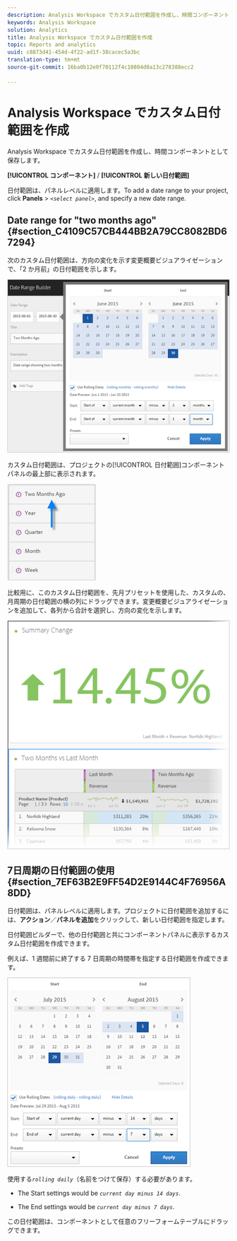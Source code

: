 ```yaml
---
description: Analysis Workspace でカスタム日付範囲を作成し、時間コンポーネントとして保存します。
keywords: Analysis Workspace
solution: Analytics
title: Analysis Workspace でカスタム日付範囲を作成
topic: Reports and analytics
uuid: c8873d41-454d-4f22-ad1f-38cacec5a3bc
translation-type: tm+mt
source-git-commit: 16ba0b12e0f70112f4c10804d0a13c278388ecc2

---
```



# Analysis Workspace でカスタム日付範囲を作成

Analysis Workspace でカスタム日付範囲を作成し、時間コンポーネントとして保存します。

**[!UICONTROL コンポーネント]** / **[!UICONTROL 新しい日付範囲]**

日付範囲は、パネルレベルに適用します。To add a date range to your project, click **Panels** &gt; *`<select panel>`*, and specify a new date range.

## Date range for "two months ago" {#section_C4109C57CB444BB2A79CC8082BD67294}

次のカスタム日付範囲は、方向の変化を示す変更概要ビジュアライゼーションで、「2 か月前」の日付範囲を示します。

![](assets/date-range-two-months-ago.png)

カスタム日付範囲は、プロジェクトの[!UICONTROL 日付範囲]コンポーネントパネルの最上部に表示されます。

![](assets/date-range-panel-two-months-ago.png)

比較用に、このカスタム日付範囲を、先月プリセットを使用した、カスタムの、月周期の日付範囲の横の列にドラッグできます。変更概要ビジュアライゼーションを追加して、各列から合計を選択し、方向の変化を示します。

![](assets/date-range-two-months-table.png)

## 7日周期の日付範囲の使用 {#section_7EF63B2E9FF54D2E9144C4F76956A8DD}

日付範囲は、パネルレベルに適用します。プロジェクトに日付範囲を追加するには、**アクション**／**パネルを追加**&#x200B;をクリックして、新しい日付範囲を指定します。

日付範囲ビルダーで、他の日付範囲と共にコンポーネントパネルに表示するカスタム日付範囲を作成できます。

例えば、1 週間前に終了する 7 日周期の時間帯を指定する日付範囲を作成できます。

![](assets/create_date_range.png)

使用する&#x200B;*`rolling daily`*（名前をつけて保存）する必要があります。

* The Start settings would be *`current day minus 14 days`*.

* The End settings would be *`current day minus 7 days`*.

この日付範囲は、コンポーネントとして任意のフリーフォームテーブルにドラッグできます。
